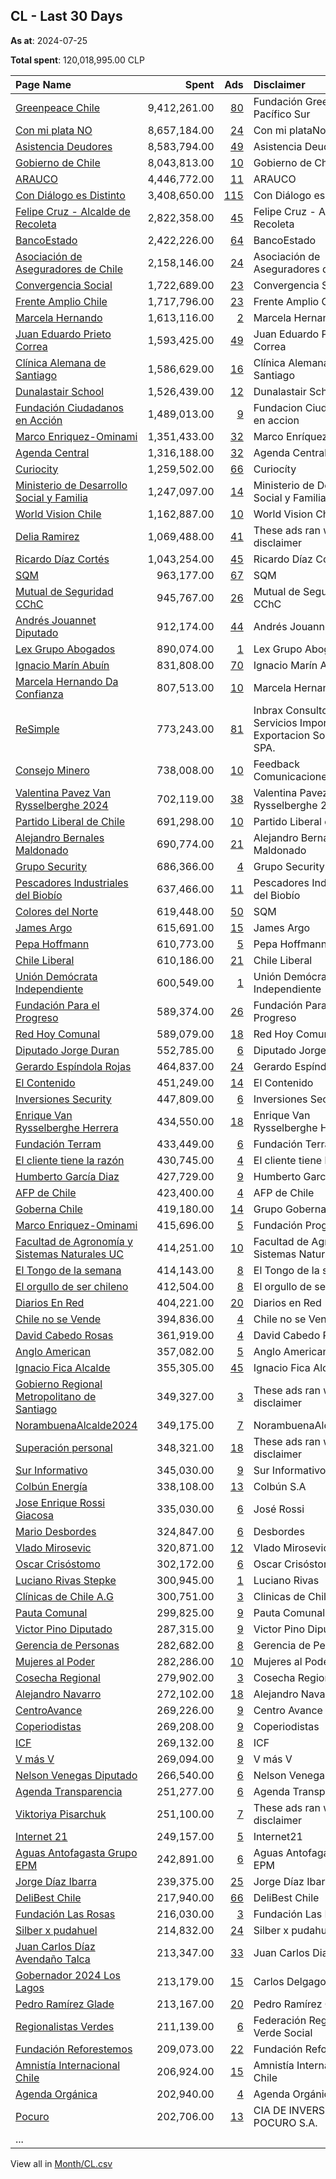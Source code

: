 ## CL - Last 30 Days
**As at**: 2024-07-25

**Total spent**: 120,018,995.00 CLP

|Page Name|Spent|Ads|Disclaimer|
|:---|---:|---:|:---|
|[Greenpeace Chile](https://www.facebook.com/78617029137)|9,412,261.00|[80](https://www.facebook.com/ads/library/?active_status=all&ad_type=political_and_issue_ads&country=CL&view_all_page_id=78617029137&search_type=page&media_type=all)|Fundación Greenpeace Pacífico Sur|
|[Con mi plata NO](https://www.facebook.com/102660885525434)|8,657,184.00|[24](https://www.facebook.com/ads/library/?active_status=all&ad_type=political_and_issue_ads&country=CL&view_all_page_id=102660885525434&search_type=page&media_type=all)|Con mi plataNo|
|[Asistencia Deudores](https://www.facebook.com/1548643738480723)|8,583,794.00|[49](https://www.facebook.com/ads/library/?active_status=all&ad_type=political_and_issue_ads&country=CL&view_all_page_id=1548643738480723&search_type=page&media_type=all)|Asistencia Deudores|
|[Gobierno de Chile](https://www.facebook.com/114405611929952)|8,043,813.00|[10](https://www.facebook.com/ads/library/?active_status=all&ad_type=political_and_issue_ads&country=CL&view_all_page_id=114405611929952&search_type=page&media_type=all)|Gobierno de Chile|
|[ARAUCO](https://www.facebook.com/1147280035388437)|4,446,772.00|[11](https://www.facebook.com/ads/library/?active_status=all&ad_type=political_and_issue_ads&country=CL&view_all_page_id=1147280035388437&search_type=page&media_type=all)|ARAUCO|
|[Con Diálogo es Distinto](https://www.facebook.com/362176826971975)|3,408,650.00|[115](https://www.facebook.com/ads/library/?active_status=all&ad_type=political_and_issue_ads&country=CL&view_all_page_id=362176826971975&search_type=page&media_type=all)|Con Diálogo es Distinto|
|[Felipe Cruz - Alcalde de Recoleta](https://www.facebook.com/2241627812774263)|2,822,358.00|[45](https://www.facebook.com/ads/library/?active_status=all&ad_type=political_and_issue_ads&country=CL&view_all_page_id=2241627812774263&search_type=page&media_type=all)|Felipe Cruz - Alcalde de Recoleta|
|[BancoEstado](https://www.facebook.com/228557190541436)|2,422,226.00|[64](https://www.facebook.com/ads/library/?active_status=all&ad_type=political_and_issue_ads&country=CL&view_all_page_id=228557190541436&search_type=page&media_type=all)|BancoEstado|
|[Asociación de Aseguradores de Chile](https://www.facebook.com/467568780054778)|2,158,146.00|[24](https://www.facebook.com/ads/library/?active_status=all&ad_type=political_and_issue_ads&country=CL&view_all_page_id=467568780054778&search_type=page&media_type=all)|Asociación de Aseguradores de Chile|
|[Convergencia Social](https://www.facebook.com/680475562417785)|1,722,689.00|[23](https://www.facebook.com/ads/library/?active_status=all&ad_type=political_and_issue_ads&country=CL&view_all_page_id=680475562417785&search_type=page&media_type=all)|Convergencia Social|
|[Frente Amplio Chile](https://www.facebook.com/1101539456638107)|1,717,796.00|[23](https://www.facebook.com/ads/library/?active_status=all&ad_type=political_and_issue_ads&country=CL&view_all_page_id=1101539456638107&search_type=page&media_type=all)|Frente Amplio Chile|
|[Marcela Hernando](https://www.facebook.com/447687308653098)|1,613,116.00|[2](https://www.facebook.com/ads/library/?active_status=all&ad_type=political_and_issue_ads&country=CL&view_all_page_id=447687308653098&search_type=page&media_type=all)|Marcela Hernando|
|[Juan Eduardo Prieto Correa](https://www.facebook.com/359866204495160)|1,593,425.00|[49](https://www.facebook.com/ads/library/?active_status=all&ad_type=political_and_issue_ads&country=CL&view_all_page_id=359866204495160&search_type=page&media_type=all)|Juan Eduardo Prieto Correa|
|[Clínica Alemana de Santiago](https://www.facebook.com/260111984014486)|1,586,629.00|[16](https://www.facebook.com/ads/library/?active_status=all&ad_type=political_and_issue_ads&country=CL&view_all_page_id=260111984014486&search_type=page&media_type=all)|Clínica Alemana de Santiago|
|[Dunalastair School](https://www.facebook.com/105128545783729)|1,526,439.00|[12](https://www.facebook.com/ads/library/?active_status=all&ad_type=political_and_issue_ads&country=CL&view_all_page_id=105128545783729&search_type=page&media_type=all)|Dunalastair School|
|[Fundación Ciudadanos en Acción](https://www.facebook.com/106423590853145)|1,489,013.00|[9](https://www.facebook.com/ads/library/?active_status=all&ad_type=political_and_issue_ads&country=CL&view_all_page_id=106423590853145&search_type=page&media_type=all)|Fundacion Ciudadanos en accion|
|[Marco Enriquez-Ominami](https://www.facebook.com/386634201382499)|1,351,433.00|[32](https://www.facebook.com/ads/library/?active_status=all&ad_type=political_and_issue_ads&country=CL&view_all_page_id=386634201382499&search_type=page&media_type=all)|Marco Enríquez-Ominami|
|[Agenda Central](https://www.facebook.com/115211516522502)|1,316,188.00|[32](https://www.facebook.com/ads/library/?active_status=all&ad_type=political_and_issue_ads&country=CL&view_all_page_id=115211516522502&search_type=page&media_type=all)|Agenda Central|
|[Curiocity](https://www.facebook.com/103463095024719)|1,259,502.00|[66](https://www.facebook.com/ads/library/?active_status=all&ad_type=political_and_issue_ads&country=CL&view_all_page_id=103463095024719&search_type=page&media_type=all)|Curiocíty|
|[Ministerio de Desarrollo Social y Familia](https://www.facebook.com/230684276986545)|1,247,097.00|[14](https://www.facebook.com/ads/library/?active_status=all&ad_type=political_and_issue_ads&country=CL&view_all_page_id=230684276986545&search_type=page&media_type=all)|Ministerio de Desarrollo Social y Familia|
|[World Vision Chile](https://www.facebook.com/110951722267366)|1,162,887.00|[10](https://www.facebook.com/ads/library/?active_status=all&ad_type=political_and_issue_ads&country=CL&view_all_page_id=110951722267366&search_type=page&media_type=all)|World Vision Chile|
|[Delia Ramirez](https://www.facebook.com/105304338855867)|1,069,488.00|[41](https://www.facebook.com/ads/library/?active_status=all&ad_type=political_and_issue_ads&country=CL&view_all_page_id=105304338855867&search_type=page&media_type=all)|These ads ran without a disclaimer|
|[Ricardo Díaz Cortés](https://www.facebook.com/967151270048795)|1,043,254.00|[45](https://www.facebook.com/ads/library/?active_status=all&ad_type=political_and_issue_ads&country=CL&view_all_page_id=967151270048795&search_type=page&media_type=all)|Ricardo Díaz Cortés|
|[SQM](https://www.facebook.com/236362990084573)|963,177.00|[67](https://www.facebook.com/ads/library/?active_status=all&ad_type=political_and_issue_ads&country=CL&view_all_page_id=236362990084573&search_type=page&media_type=all)|SQM|
|[Mutual de Seguridad CChC](https://www.facebook.com/115040502469)|945,767.00|[26](https://www.facebook.com/ads/library/?active_status=all&ad_type=political_and_issue_ads&country=CL&view_all_page_id=115040502469&search_type=page&media_type=all)|Mutual de Seguridad CChC|
|[Andrés Jouannet Diputado](https://www.facebook.com/756450494522524)|912,174.00|[44](https://www.facebook.com/ads/library/?active_status=all&ad_type=political_and_issue_ads&country=CL&view_all_page_id=756450494522524&search_type=page&media_type=all)|Andrés Jouannet|
|[Lex Grupo Abogados](https://www.facebook.com/246478779511291)|890,074.00|[1](https://www.facebook.com/ads/library/?active_status=all&ad_type=political_and_issue_ads&country=CL&view_all_page_id=246478779511291&search_type=page&media_type=all)|Lex Grupo Abogados|
|[Ignacio Marín Abuín](https://www.facebook.com/108959827541884)|831,808.00|[70](https://www.facebook.com/ads/library/?active_status=all&ad_type=political_and_issue_ads&country=CL&view_all_page_id=108959827541884&search_type=page&media_type=all)|Ignacio Marín Abuín|
|[Marcela Hernando Da Confianza](https://www.facebook.com/310832075453786)|807,513.00|[10](https://www.facebook.com/ads/library/?active_status=all&ad_type=political_and_issue_ads&country=CL&view_all_page_id=310832075453786&search_type=page&media_type=all)|Marcela Hernando Pérez|
|[ReSimple](https://www.facebook.com/113214221882111)|773,243.00|[81](https://www.facebook.com/ads/library/?active_status=all&ad_type=political_and_issue_ads&country=CL&view_all_page_id=113214221882111&search_type=page&media_type=all)|Inbrax Consultoría Servicios Importacion y Exportacion Sociedad SPA.|
|[Consejo Minero](https://www.facebook.com/580663538777736)|738,008.00|[10](https://www.facebook.com/ads/library/?active_status=all&ad_type=political_and_issue_ads&country=CL&view_all_page_id=580663538777736&search_type=page&media_type=all)|Feedback Comunicaciones|
|[Valentina Pavez Van Rysselberghe 2024](https://www.facebook.com/107759628020143)|702,119.00|[38](https://www.facebook.com/ads/library/?active_status=all&ad_type=political_and_issue_ads&country=CL&view_all_page_id=107759628020143&search_type=page&media_type=all)|Valentina Pavez Van Rysselberghe 2024|
|[Partido Liberal de Chile](https://www.facebook.com/132703499920361)|691,298.00|[10](https://www.facebook.com/ads/library/?active_status=all&ad_type=political_and_issue_ads&country=CL&view_all_page_id=132703499920361&search_type=page&media_type=all)|Partido Liberal de Chile|
|[Alejandro Bernales Maldonado](https://www.facebook.com/143360859486032)|690,774.00|[21](https://www.facebook.com/ads/library/?active_status=all&ad_type=political_and_issue_ads&country=CL&view_all_page_id=143360859486032&search_type=page&media_type=all)|Alejandro Bernales Maldonado|
|[Grupo Security](https://www.facebook.com/148679245198934)|686,366.00|[4](https://www.facebook.com/ads/library/?active_status=all&ad_type=political_and_issue_ads&country=CL&view_all_page_id=148679245198934&search_type=page&media_type=all)|Grupo Security|
|[Pescadores Industriales del Biobío](https://www.facebook.com/101248444922540)|637,466.00|[11](https://www.facebook.com/ads/library/?active_status=all&ad_type=political_and_issue_ads&country=CL&view_all_page_id=101248444922540&search_type=page&media_type=all)|Pescadores Industriales del Biobío|
|[Colores del Norte](https://www.facebook.com/1672033609511326)|619,448.00|[50](https://www.facebook.com/ads/library/?active_status=all&ad_type=political_and_issue_ads&country=CL&view_all_page_id=1672033609511326&search_type=page&media_type=all)|SQM|
|[James Argo](https://www.facebook.com/677671179027050)|615,691.00|[15](https://www.facebook.com/ads/library/?active_status=all&ad_type=political_and_issue_ads&country=CL&view_all_page_id=677671179027050&search_type=page&media_type=all)|James Argo|
|[Pepa Hoffmann](https://www.facebook.com/176120909450236)|610,773.00|[5](https://www.facebook.com/ads/library/?active_status=all&ad_type=political_and_issue_ads&country=CL&view_all_page_id=176120909450236&search_type=page&media_type=all)|Pepa Hoffmann|
|[Chile Liberal](https://www.facebook.com/172277313691851)|610,186.00|[21](https://www.facebook.com/ads/library/?active_status=all&ad_type=political_and_issue_ads&country=CL&view_all_page_id=172277313691851&search_type=page&media_type=all)|Chile Liberal|
|[Unión Demócrata Independiente](https://www.facebook.com/52263787734)|600,549.00|[1](https://www.facebook.com/ads/library/?active_status=all&ad_type=political_and_issue_ads&country=CL&view_all_page_id=52263787734&search_type=page&media_type=all)|Unión Demócrata Independiente|
|[Fundación Para el Progreso](https://www.facebook.com/293103284121826)|589,374.00|[26](https://www.facebook.com/ads/library/?active_status=all&ad_type=political_and_issue_ads&country=CL&view_all_page_id=293103284121826&search_type=page&media_type=all)|Fundación Para el Progreso|
|[Red Hoy Comunal](https://www.facebook.com/211972978676679)|589,079.00|[18](https://www.facebook.com/ads/library/?active_status=all&ad_type=political_and_issue_ads&country=CL&view_all_page_id=211972978676679&search_type=page&media_type=all)|Red Hoy Comunal|
|[Diputado Jorge Duran](https://www.facebook.com/943786008981725)|552,785.00|[6](https://www.facebook.com/ads/library/?active_status=all&ad_type=political_and_issue_ads&country=CL&view_all_page_id=943786008981725&search_type=page&media_type=all)|Diputado Jorge Duran|
|[Gerardo Espíndola Rojas](https://www.facebook.com/968772086505075)|464,837.00|[24](https://www.facebook.com/ads/library/?active_status=all&ad_type=political_and_issue_ads&country=CL&view_all_page_id=968772086505075&search_type=page&media_type=all)|Gerardo Espíndola Rojas|
|[El Contenido](https://www.facebook.com/140855822446996)|451,249.00|[14](https://www.facebook.com/ads/library/?active_status=all&ad_type=political_and_issue_ads&country=CL&view_all_page_id=140855822446996&search_type=page&media_type=all)|El Contenido|
|[Inversiones Security](https://www.facebook.com/233762397434329)|447,809.00|[6](https://www.facebook.com/ads/library/?active_status=all&ad_type=political_and_issue_ads&country=CL&view_all_page_id=233762397434329&search_type=page&media_type=all)|Inversiones Security|
|[Enrique Van Rysselberghe Herrera](https://www.facebook.com/120295334652273)|434,550.00|[18](https://www.facebook.com/ads/library/?active_status=all&ad_type=political_and_issue_ads&country=CL&view_all_page_id=120295334652273&search_type=page&media_type=all)|Enrique Van Rysselberghe Herrera|
|[Fundación Terram](https://www.facebook.com/22983758243)|433,449.00|[6](https://www.facebook.com/ads/library/?active_status=all&ad_type=political_and_issue_ads&country=CL&view_all_page_id=22983758243&search_type=page&media_type=all)|Fundación Terram|
|[El cliente tiene la razón](https://www.facebook.com/112722403808891)|430,745.00|[4](https://www.facebook.com/ads/library/?active_status=all&ad_type=political_and_issue_ads&country=CL&view_all_page_id=112722403808891&search_type=page&media_type=all)|El cliente tiene la razón|
|[Humberto García Diaz](https://www.facebook.com/104982729349624)|427,729.00|[9](https://www.facebook.com/ads/library/?active_status=all&ad_type=political_and_issue_ads&country=CL&view_all_page_id=104982729349624&search_type=page&media_type=all)|Humberto García Diaz|
|[AFP de Chile](https://www.facebook.com/330926060301648)|423,400.00|[4](https://www.facebook.com/ads/library/?active_status=all&ad_type=political_and_issue_ads&country=CL&view_all_page_id=330926060301648&search_type=page&media_type=all)|AFP de Chile|
|[Goberna Chile](https://www.facebook.com/114165990400383)|419,180.00|[14](https://www.facebook.com/ads/library/?active_status=all&ad_type=political_and_issue_ads&country=CL&view_all_page_id=114165990400383&search_type=page&media_type=all)|Grupo Goberna|
|[Marco Enriquez-Ominami](https://www.facebook.com/386634201382499)|415,696.00|[5](https://www.facebook.com/ads/library/?active_status=all&ad_type=political_and_issue_ads&country=CL&view_all_page_id=386634201382499&search_type=page&media_type=all)|Fundación Progresa|
|[Facultad de Agronomía y Sistemas Naturales UC](https://www.facebook.com/419006974914571)|414,251.00|[10](https://www.facebook.com/ads/library/?active_status=all&ad_type=political_and_issue_ads&country=CL&view_all_page_id=419006974914571&search_type=page&media_type=all)|Facultad de Agronomía y Sistemas Naturales UC|
|[El Tongo de la semana](https://www.facebook.com/104447287978117)|414,143.00|[8](https://www.facebook.com/ads/library/?active_status=all&ad_type=political_and_issue_ads&country=CL&view_all_page_id=104447287978117&search_type=page&media_type=all)|El Tongo de la semana|
|[El orgullo de ser chileno](https://www.facebook.com/101022471358725)|412,504.00|[8](https://www.facebook.com/ads/library/?active_status=all&ad_type=political_and_issue_ads&country=CL&view_all_page_id=101022471358725&search_type=page&media_type=all)|El orgullo de ser chileno|
|[Diarios En Red](https://www.facebook.com/315848538612115)|404,221.00|[20](https://www.facebook.com/ads/library/?active_status=all&ad_type=political_and_issue_ads&country=CL&view_all_page_id=315848538612115&search_type=page&media_type=all)|Diarios en Red|
|[Chile no se Vende](https://www.facebook.com/241924426490560)|394,836.00|[4](https://www.facebook.com/ads/library/?active_status=all&ad_type=political_and_issue_ads&country=CL&view_all_page_id=241924426490560&search_type=page&media_type=all)|Chile no se Vende|
|[David Cabedo Rosas](https://www.facebook.com/313508416035362)|361,919.00|[4](https://www.facebook.com/ads/library/?active_status=all&ad_type=political_and_issue_ads&country=CL&view_all_page_id=313508416035362&search_type=page&media_type=all)|David Cabedo Rosas|
|[Anglo American](https://www.facebook.com/558224964238853)|357,082.00|[5](https://www.facebook.com/ads/library/?active_status=all&ad_type=political_and_issue_ads&country=CL&view_all_page_id=558224964238853&search_type=page&media_type=all)|Anglo American|
|[Ignacio Fica Alcalde](https://www.facebook.com/1908448919410729)|355,305.00|[45](https://www.facebook.com/ads/library/?active_status=all&ad_type=political_and_issue_ads&country=CL&view_all_page_id=1908448919410729&search_type=page&media_type=all)|Ignacio Fica Alcalde|
|[Gobierno Regional Metropolitano de Santiago](https://www.facebook.com/693763004821307)|349,327.00|[3](https://www.facebook.com/ads/library/?active_status=all&ad_type=political_and_issue_ads&country=CL&view_all_page_id=693763004821307&search_type=page&media_type=all)|These ads ran without a disclaimer|
|[NorambuenaAlcalde2024](https://www.facebook.com/321230277735049)|349,175.00|[7](https://www.facebook.com/ads/library/?active_status=all&ad_type=political_and_issue_ads&country=CL&view_all_page_id=321230277735049&search_type=page&media_type=all)|NorambuenaAlcalde2024|
|[Superación personal](https://www.facebook.com/353066551223260)|348,321.00|[18](https://www.facebook.com/ads/library/?active_status=all&ad_type=political_and_issue_ads&country=CL&view_all_page_id=353066551223260&search_type=page&media_type=all)|These ads ran without a disclaimer|
|[Sur Informativo](https://www.facebook.com/105513119231933)|345,030.00|[9](https://www.facebook.com/ads/library/?active_status=all&ad_type=political_and_issue_ads&country=CL&view_all_page_id=105513119231933&search_type=page&media_type=all)|Sur Informativo|
|[Colbún Energía](https://www.facebook.com/286255651767382)|338,108.00|[13](https://www.facebook.com/ads/library/?active_status=all&ad_type=political_and_issue_ads&country=CL&view_all_page_id=286255651767382&search_type=page&media_type=all)|Colbún S.A|
|[Jose Enrique Rossi Giacosa](https://www.facebook.com/393911143795618)|335,030.00|[6](https://www.facebook.com/ads/library/?active_status=all&ad_type=political_and_issue_ads&country=CL&view_all_page_id=393911143795618&search_type=page&media_type=all)|José Rossi|
|[Mario Desbordes](https://www.facebook.com/105167202072)|324,847.00|[6](https://www.facebook.com/ads/library/?active_status=all&ad_type=political_and_issue_ads&country=CL&view_all_page_id=105167202072&search_type=page&media_type=all)|Desbordes|
|[Vlado Mirosevic](https://www.facebook.com/184559421980613)|320,871.00|[12](https://www.facebook.com/ads/library/?active_status=all&ad_type=political_and_issue_ads&country=CL&view_all_page_id=184559421980613&search_type=page&media_type=all)|Vlado Mirosevic|
|[Oscar Crisóstomo](https://www.facebook.com/632687896928177)|302,172.00|[6](https://www.facebook.com/ads/library/?active_status=all&ad_type=political_and_issue_ads&country=CL&view_all_page_id=632687896928177&search_type=page&media_type=all)|Oscar Crisóstomo|
|[Luciano Rivas Stepke](https://www.facebook.com/109615570880157)|300,945.00|[1](https://www.facebook.com/ads/library/?active_status=all&ad_type=political_and_issue_ads&country=CL&view_all_page_id=109615570880157&search_type=page&media_type=all)|Luciano Rivas|
|[Clínicas de Chile A.G](https://www.facebook.com/106409807814023)|300,751.00|[3](https://www.facebook.com/ads/library/?active_status=all&ad_type=political_and_issue_ads&country=CL&view_all_page_id=106409807814023&search_type=page&media_type=all)|Clinicas de Chile|
|[Pauta Comunal](https://www.facebook.com/174817259051026)|299,825.00|[9](https://www.facebook.com/ads/library/?active_status=all&ad_type=political_and_issue_ads&country=CL&view_all_page_id=174817259051026&search_type=page&media_type=all)|Pauta Comunal|
|[Victor Pino Diputado](https://www.facebook.com/104910964875259)|287,315.00|[9](https://www.facebook.com/ads/library/?active_status=all&ad_type=political_and_issue_ads&country=CL&view_all_page_id=104910964875259&search_type=page&media_type=all)|Victor Pino Diputado|
|[Gerencia de Personas](https://www.facebook.com/106694028236100)|282,682.00|[8](https://www.facebook.com/ads/library/?active_status=all&ad_type=political_and_issue_ads&country=CL&view_all_page_id=106694028236100&search_type=page&media_type=all)|Gerencia de Personas|
|[Mujeres al Poder](https://www.facebook.com/113464036770672)|282,286.00|[10](https://www.facebook.com/ads/library/?active_status=all&ad_type=political_and_issue_ads&country=CL&view_all_page_id=113464036770672&search_type=page&media_type=all)|Mujeres al Poder|
|[Cosecha Regional](https://www.facebook.com/266483099888803)|279,902.00|[3](https://www.facebook.com/ads/library/?active_status=all&ad_type=political_and_issue_ads&country=CL&view_all_page_id=266483099888803&search_type=page&media_type=all)|Cosecha Regional|
|[Alejandro Navarro](https://www.facebook.com/10152723078)|272,102.00|[18](https://www.facebook.com/ads/library/?active_status=all&ad_type=political_and_issue_ads&country=CL&view_all_page_id=10152723078&search_type=page&media_type=all)|Alejandro Navarro|
|[CentroAvance](https://www.facebook.com/106037731330237)|269,226.00|[9](https://www.facebook.com/ads/library/?active_status=all&ad_type=political_and_issue_ads&country=CL&view_all_page_id=106037731330237&search_type=page&media_type=all)|Centro Avance|
|[Coperiodistas](https://www.facebook.com/113838817025219)|269,208.00|[9](https://www.facebook.com/ads/library/?active_status=all&ad_type=political_and_issue_ads&country=CL&view_all_page_id=113838817025219&search_type=page&media_type=all)|Coperiodistas|
|[ICF](https://www.facebook.com/113924653318737)|269,132.00|[8](https://www.facebook.com/ads/library/?active_status=all&ad_type=political_and_issue_ads&country=CL&view_all_page_id=113924653318737&search_type=page&media_type=all)|ICF|
|[V más V](https://www.facebook.com/102019462029011)|269,094.00|[9](https://www.facebook.com/ads/library/?active_status=all&ad_type=political_and_issue_ads&country=CL&view_all_page_id=102019462029011&search_type=page&media_type=all)|V más V|
|[Nelson Venegas Diputado](https://www.facebook.com/111732297332871)|266,540.00|[6](https://www.facebook.com/ads/library/?active_status=all&ad_type=political_and_issue_ads&country=CL&view_all_page_id=111732297332871&search_type=page&media_type=all)|Nelson Venegas Diputado|
|[Agenda Transparencia](https://www.facebook.com/104487498154013)|251,277.00|[6](https://www.facebook.com/ads/library/?active_status=all&ad_type=political_and_issue_ads&country=CL&view_all_page_id=104487498154013&search_type=page&media_type=all)|Agenda Transparencia|
|[Viktoriya Pisarchuk](https://www.facebook.com/116644357708308)|251,100.00|[7](https://www.facebook.com/ads/library/?active_status=all&ad_type=political_and_issue_ads&country=CL&view_all_page_id=116644357708308&search_type=page&media_type=all)|These ads ran without a disclaimer|
|[Internet 21](https://www.facebook.com/103303247695129)|249,157.00|[5](https://www.facebook.com/ads/library/?active_status=all&ad_type=political_and_issue_ads&country=CL&view_all_page_id=103303247695129&search_type=page&media_type=all)|Internet21|
|[Aguas Antofagasta Grupo EPM](https://www.facebook.com/1657924067839348)|242,891.00|[6](https://www.facebook.com/ads/library/?active_status=all&ad_type=political_and_issue_ads&country=CL&view_all_page_id=1657924067839348&search_type=page&media_type=all)|Aguas Antofagasta Grupo EPM|
|[Jorge Díaz Ibarra](https://www.facebook.com/855311658006240)|239,375.00|[25](https://www.facebook.com/ads/library/?active_status=all&ad_type=political_and_issue_ads&country=CL&view_all_page_id=855311658006240&search_type=page&media_type=all)|Jorge Díaz Ibarra|
|[DeliBest Chile](https://www.facebook.com/112414063439760)|217,940.00|[66](https://www.facebook.com/ads/library/?active_status=all&ad_type=political_and_issue_ads&country=CL&view_all_page_id=112414063439760&search_type=page&media_type=all)|DeliBest Chile|
|[Fundación Las Rosas](https://www.facebook.com/79643899411)|216,030.00|[3](https://www.facebook.com/ads/library/?active_status=all&ad_type=political_and_issue_ads&country=CL&view_all_page_id=79643899411&search_type=page&media_type=all)|Fundación Las Rosas|
|[Silber x pudahuel](https://www.facebook.com/295049167031963)|214,832.00|[24](https://www.facebook.com/ads/library/?active_status=all&ad_type=political_and_issue_ads&country=CL&view_all_page_id=295049167031963&search_type=page&media_type=all)|Silber x pudahuel|
|[Juan Carlos Díaz Avendaño Talca](https://www.facebook.com/2355252254485370)|213,347.00|[33](https://www.facebook.com/ads/library/?active_status=all&ad_type=political_and_issue_ads&country=CL&view_all_page_id=2355252254485370&search_type=page&media_type=all)|Juan Carlos Diaz|
|[Gobernador 2024 Los Lagos](https://www.facebook.com/393584870499564)|213,179.00|[15](https://www.facebook.com/ads/library/?active_status=all&ad_type=political_and_issue_ads&country=CL&view_all_page_id=393584870499564&search_type=page&media_type=all)|Carlos Delgago|
|[Pedro Ramírez Glade](https://www.facebook.com/181998708340019)|213,167.00|[20](https://www.facebook.com/ads/library/?active_status=all&ad_type=political_and_issue_ads&country=CL&view_all_page_id=181998708340019&search_type=page&media_type=all)|Pedro Ramírez Glade|
|[Regionalistas Verdes](https://www.facebook.com/276529899590560)|211,139.00|[6](https://www.facebook.com/ads/library/?active_status=all&ad_type=political_and_issue_ads&country=CL&view_all_page_id=276529899590560&search_type=page&media_type=all)|Federación Regionalista Verde Social|
|[Fundación Reforestemos](https://www.facebook.com/211676538936148)|209,073.00|[22](https://www.facebook.com/ads/library/?active_status=all&ad_type=political_and_issue_ads&country=CL&view_all_page_id=211676538936148&search_type=page&media_type=all)|Fundación Reforestemos|
|[Amnistía Internacional Chile](https://www.facebook.com/183429818179659)|206,924.00|[15](https://www.facebook.com/ads/library/?active_status=all&ad_type=political_and_issue_ads&country=CL&view_all_page_id=183429818179659&search_type=page&media_type=all)|Amnistía Internacional Chile|
|[Agenda Orgánica](https://www.facebook.com/107017678485492)|202,940.00|[4](https://www.facebook.com/ads/library/?active_status=all&ad_type=political_and_issue_ads&country=CL&view_all_page_id=107017678485492&search_type=page&media_type=all)|Agenda Orgánica|
|[Pocuro](https://www.facebook.com/263946591120129)|202,706.00|[13](https://www.facebook.com/ads/library/?active_status=all&ad_type=political_and_issue_ads&country=CL&view_all_page_id=263946591120129&search_type=page&media_type=all)|CIA DE INVERSIONES POCURO S.A.|
|...||||

View all in [Month/CL.csv](../../MetaData/Month/CL.csv)

